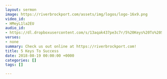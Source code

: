 ```yaml
---
layout: sermon
image: https://riverbrockport.com/assets/img/logos/logo-16x9.png
video_id:
- HMeyL1la2EU
audio_id:
- https://dl.dropboxusercontent.com/s/13aqak437pe3c7r/5%20Keys%20To%20Success.mp3?dl=0
verses:
- none
summary: Check us out online at https://riverbrockport.com!
title: 5 Keys To Success
date: 2018-08-19 00:00:00 +0000
categories: []
tags: []

---
```

